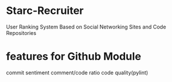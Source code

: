 # Starc-Recruiter
User Ranking System Based on Social Networking Sites and Code Repositories

# features for Github Module
commit sentiment
comment/code ratio
code quality(pylint)

